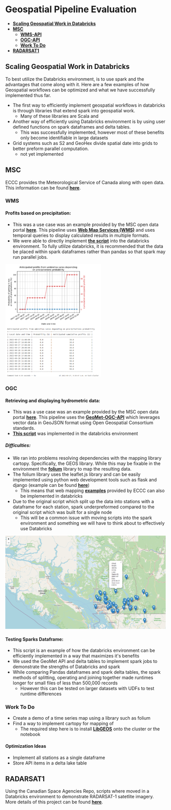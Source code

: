 # Geospatial Pipeline Evaluation
- [**Scaling Geospatial Work in Databricks**](#scaling-geospatial-work-in-databricks)
- [**MSC**](#msc)
  - [**WMS-API**](#wms)
  - [**OGC-API**](#ogc)
  - [**Work To Do**](#work-to-do)
- [**RADARSAT1**](#radarsat1)

## **Scaling Geospatial Work in Databricks**
To best utilize the Databricks environment, is to use spark and the advantages that come along with it. Here are a few examples of how Geospatial workflows can be optimized and what we have successfully implemented thus far.
* The first way to efficiently implement geospatial workflows in databricks is through libraries that extend spark into geospatial work.
  * Many of these libraries are Scala and 
* Another way of efficiently using Databricks environment is by using user defined functions on spark dataframes and delta tables.
  * This was successfully implemented, however most of these benefits only become identifiable in large datasets
* Grid systems such as S2 and GeoHex divide spatial date into grids to better preform parallel computation.
  * not yet implemented

## **MSC**
 ECCC provides the Meteorological Service of Canada along with open data. This information can be found [**here**](https://eccc-msc.github.io/open-data/readme_en/). 
 
### **WMS**
#### **Profits based on precipitation:**

*   This was a use case was an example provided by the MSC open data portal [**here**](https://eccc-msc.github.io/open-data/usage/use-case_arthur/use-case_arthur_en/). This pipeline uses [**Web Map Services (WMS)**](https://eccc-msc.github.io/open-data/msc-geomet/web-services_en/#web-map-service-wms) and uses temporal queries to display calculated results in multiple formats. 
*   We were able to directly implement [**the script**](https://github.com/ssc-sp/geospatial-pipeline-eval/blob/main/MSC_Pipelines/MSC_precipitation_UseCase.py) into the databricks environment. To fully utlilze databricks, it is recommended that the data be placed within spark dataframes rather than pandas so that spark may run parallel jobs.

<img src="MSC_Pipelines/assets/MSC_Precipitation_UseCase_Results.png" width="300">

### **OGC**
#### **Retrieving and displaying hydrometric data:**

* This was a use case was an example provided by the MSC open data portal [**here**](https://eccc-msc.github.io/open-data/usage/use-case_oafeat/use-case_oafeat-script_en/5). This pipeline uses the [**GeoMet-OGC-API**](https://api.weather.gc.ca/) which leverages vector data in GeoJSON format using Open Geospatial Consortium standards. 
* [**This script**](https://github.com/ssc-sp/geospatial-pipeline-eval/blob/main/MSC_Pipelines/MSC_Hydrometric_UseCase.py) was implemented in the databricks environment
##### **Difficulties:**
*  We ran into problems resolving dependencies with the mapping library cartopy. Specifically, the GEOS library. While this may be fixable in the environment the [**folium**](http://python-visualization.github.io/folium/) library to map the resulting data.
* The folium library uses the leaflet.js library and can be easily implemented using python web development tools such as flask and django (example can be found [**here**](http://python-visualization.github.io/folium/flask.html))
  *  This means that web mapping [**examples**](https://eccc-msc.github.io/open-data/usage/tutorial_web-maps_en/#tutorial-building-interactive-web-maps-with-openlayers-and-leaflet) provided by ECCC can also be implemented in databricks
*  Due to the original script which split up the data into stations with a dataframe for each station, spark underpreformed compared to the original script which was built for a single node
    * This will be a common issue with moving scripts into the spark environment and something we will have to think about to effectively use Databricks

![alt text](MSC_Pipelines/assets/MSC_Hydrometry_UseCase_Webmap.png)

#### **Testing Sparks Dataframe:**
* This script is an example of how the databricks environment can be efficiently implemented in a way that maximizes it's benefits
* We used the GeoMet API and delta tables to implement spark jobs to demonstrate the strengths of Databricks and spark
* While comparing Pandas dataframes and spark delta tables, the spark methods of splitting, operating and joining together made runtimes longer for small files of less than 500,000 records
  * However this can be tested on larger datasets with UDFs to test runtime differences  

### **Work To Do**
* Create a demo of a time series map using a library such as folium
* Find a way to implement cartopy for mapping of 
  * The required step here is to install [**LibGEOS**](https://libgeos.org/) onto the cluster or the notebook
#### **Optimization Ideas**
* Implement all stations as a single dataframe
* Store API items in a delta lake table
  
## **RADARSAT1**
Using the Canadian Space Agencies Repo, scripts where moved in a Databricks environment to demonstrate RADARSAT-1 satetlite imagery. More details of this project can be found [**here**](https://github.com/ssc-sp/radarsat1-scripts).


